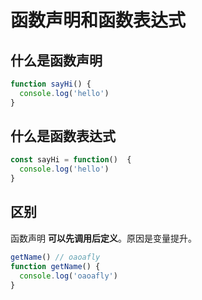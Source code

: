# 函数声明和函数表达式

## 什么是函数声明

```javascript
function sayHi() {
  console.log('hello')
}
```



## 什么是函数表达式

```javascript
const sayHi = function()  {
  console.log('hello')
}
```



## 区别

函数声明 **可以先调用后定义**。原因是变量提升。

```javascript
getName() // oaoafly
function getName() {
  console.log('oaoafly')
}
```

